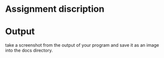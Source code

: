 
# Assignment discription

# Output
take a screenshot from the output of your program and save it as an image into the docs directory.

